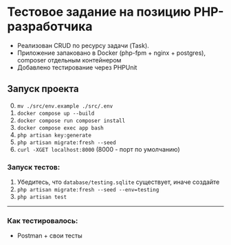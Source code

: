 # Тестовое задание на позицию PHP-разработчика

- Реализован CRUD по ресурсу задачи (Task).
- Приложение запаковано в Docker (php-fpm + nginx + postgres), composer отдельным контейнером
- Добавлено тестирование через PHPUnit

## Запуск проекта

0. `mv ./src/env.example ./src/.env`
1. `docker compose up --build`
2. `docker compose run composer install`
3. `docker compose exec app bash`
4. `php artisan key:generate`
5. `php artisan migrate:fresh --seed`
6. `curl -XGET localhost:8000` (8000 - порт по умолчанию)

### Запуск тестов:

1. Убедитесь, что `database/testing.sqlite` существует, иначе создайте
2. `php artisan migrate:fresh --seed --env=testing`
3. `php artisan test`

---

### Как тестировалось:

- Postman + свои тесты
